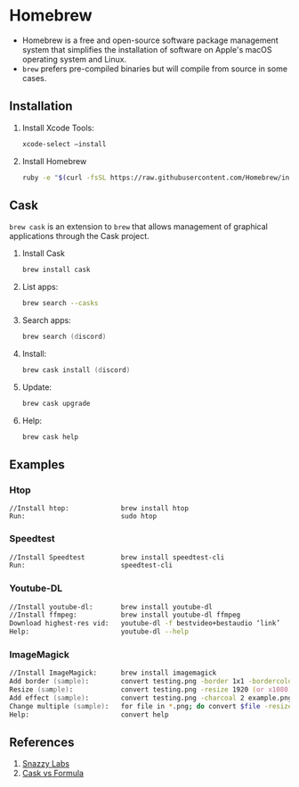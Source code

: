# Homebrew

* Homebrew is a free and open-source software package management system that simplifies the installation of software on Apple's macOS operating system and Linux.
* `brew` prefers pre-compiled binaries but will compile from source in some cases.


## Installation

1. Install Xcode Tools:		

    ```zsh
    xcode-select —install
    ```

2. Install Homebrew

    ```zsh
    ruby -e "$(curl -fsSL https://raw.githubusercontent.com/Homebrew/install/master/install)"
    ```

## Cask

`brew cask` is an extension to `brew` that allows management of graphical applications through the Cask project.

1. Install Cask		

    ```zsh
    brew install cask
    ```

2. List apps:

    ```zsh	
    brew search --casks
    ```

3. Search apps:

    ```zsh
    brew search (discord)
    ```

4. Install:

    ```zsh
    brew cask install (discord)
    ```

5. Update:

    ```zsh
    brew cask upgrade
    ```

6. Help:

    ```zsh
    brew cask help
    ```

## Examples

### Htop

```
//Install htop:				brew install htop
Run:						sudo htop
```

### Speedtest

```zsh
//Install Speedtest			brew install speedtest-cli
Run:						speedtest-cli
```

### Youtube-DL

```zsh
//Install youtube-dl:		brew install youtube-dl
//Install ffmpeg:			brew install youtube-dl ffmpeg
Download highest-res vid:	youtube-dl -f bestvideo+bestaudio ‘link’
Help:						youtube-dl --help
```

### ImageMagick

```zsh
//Install ImageMagick:		brew install imagemagick
Add border (sample):		convert testing.png -border 1x1 -bordercolor black result.png
Resize (sample):			convert testing.png -resize 1920 (or x1080) example.png
Add effect (sample):		convert testing.png -charcoal 2 example.png
Change multiple (sample):	for file in *.png; do convert $file -resize 1920 small-$file; done
Help:						convert help
```

## References

1. [Snazzy Labs](https://youtu.be/Ym2pxzWpTNw)
2. [Cask vs Formula](https://apple.stackexchange.com/questions/125468/what-is-the-difference-between-brew-and-brew-cask)